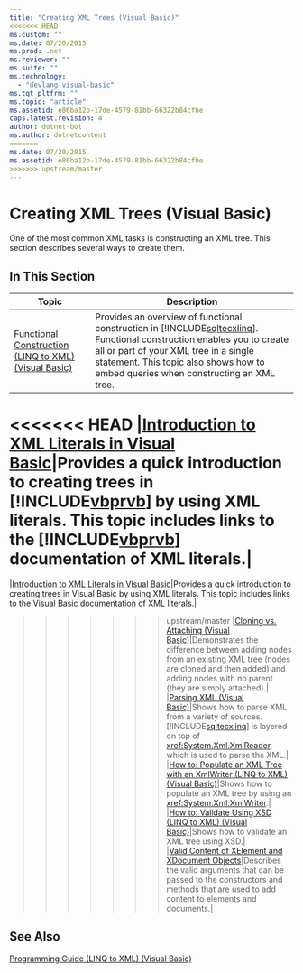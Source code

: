 ```yaml
---
title: "Creating XML Trees (Visual Basic)"
<<<<<<< HEAD
ms.custom: ""
ms.date: 07/20/2015
ms.prod: .net
ms.reviewer: ""
ms.suite: ""
ms.technology: 
  - "devlang-visual-basic"
ms.tgt_pltfrm: ""
ms.topic: "article"
ms.assetid: e86ba12b-17de-4579-81bb-66322b84cfbe
caps.latest.revision: 4
author: dotnet-bot
ms.author: dotnetcontent
=======
ms.date: 07/20/2015
ms.assetid: e86ba12b-17de-4579-81bb-66322b84cfbe
>>>>>>> upstream/master
---
```

# Creating XML Trees (Visual Basic)
One of the most common XML tasks is constructing an XML tree. This section describes several ways to create them.  
  
## In This Section  
  
|Topic|Description|  
|-----------|-----------------|  
|[Functional Construction (LINQ to XML) (Visual Basic)](../../../../visual-basic/programming-guide/concepts/linq/functional-construction-linq-to-xml.md)|Provides an overview of functional construction in [!INCLUDE[sqltecxlinq](~/includes/sqltecxlinq-md.md)]. Functional construction enables you to create all or part of your XML tree in a single statement. This topic also shows how to embed queries when constructing an XML tree.|  
<<<<<<< HEAD
|[Introduction to XML Literals in Visual Basic](../../../../visual-basic/programming-guide/concepts/linq/introduction-to-xml-literals.md)|Provides a quick introduction to creating trees in [!INCLUDE[vbprvb](~/includes/vbprvb-md.md)] by using XML literals. This topic includes links to the [!INCLUDE[vbprvb](~/includes/vbprvb-md.md)] documentation of XML literals.|  
=======
|[Introduction to XML Literals in Visual Basic](../../../../visual-basic/programming-guide/concepts/linq/introduction-to-xml-literals.md)|Provides a quick introduction to creating trees in Visual Basic by using XML literals. This topic includes links to the Visual Basic documentation of XML literals.|  
>>>>>>> upstream/master
|[Cloning vs. Attaching (Visual Basic)](../../../../visual-basic/programming-guide/concepts/linq/cloning-vs-attaching.md)|Demonstrates the difference between adding nodes from an existing XML tree (nodes are cloned and then added) and adding nodes with no parent (they are simply attached).|  
|[Parsing XML (Visual Basic)](../../../../visual-basic/programming-guide/concepts/linq/parsing-xml.md)|Shows how to parse XML from a variety of sources. [!INCLUDE[sqltecxlinq](~/includes/sqltecxlinq-md.md)] is layered on top of <xref:System.Xml.XmlReader>, which is used to parse the XML.|  
|[How to: Populate an XML Tree with an XmlWriter (LINQ to XML) (Visual Basic)](../../../../visual-basic/programming-guide/concepts/linq/how-to-populate-an-xml-tree-with-an-xmlwriter-linq-to-xml.md)|Shows how to populate an XML tree by using an <xref:System.Xml.XmlWriter>.|  
|[How to: Validate Using XSD (LINQ to XML) (Visual Basic)](../../../../visual-basic/programming-guide/concepts/linq/how-to-validate-using-xsd-linq-to-xml.md)|Shows how to validate an XML tree using XSD.|  
|[Valid Content of XElement and XDocument Objects](../../../../visual-basic/programming-guide/concepts/linq/valid-content-of-xelement-and-xdocument-objects.md)|Describes the valid arguments that can be passed to the constructors and methods that are used to add content to elements and documents.|  
  
## See Also  
 [Programming Guide (LINQ to XML) (Visual Basic)](../../../../visual-basic/programming-guide/concepts/linq/programming-guide-linq-to-xml.md)
